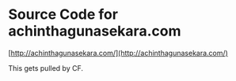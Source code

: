 # Source Code for achinthagunasekara.com

[http://achinthagunasekara.com/](http://achinthagunasekara.com/)

This gets pulled by CF.
